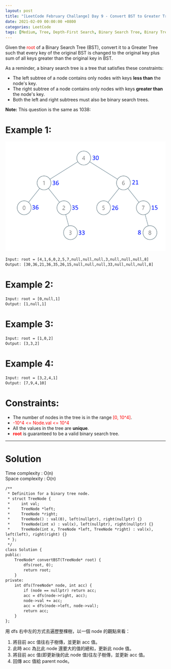 ```yaml
---
layout: post
title: "[LeetCode February Challange] Day 9 - Convert BST to Greater Tree"
date: 2021-02-09 00:00:00 +0800
categories: LeetCode
tags: [Medium, Tree, Depth-First Search, Binary Search Tree, Binary Tree, Amazon, Facebook, C++]
---
```

Given the <font color="red">root</font> of a Binary Search Tree (BST), convert it to a Greater Tree such that every key of the original BST is changed to the original key plus sum of all keys greater than the original key in BST.

As a reminder, a binary search tree is a tree that satisfies these constraints:

- The left subtree of a node contains only nodes with keys **less than** the node's key.
- The right subtree of a node contains only nodes with keys **greater than** the node's key.
- Both the left and right subtrees must also be binary search trees.

**Note:** This question is the same as 1038: [](https://leetcode.com/problems/binary-search-tree-to-greater-sum-tree/)

# Example 1:

![](https://github.com/nshawn4675/nshawn4675.github.io/blob/master/_pic/538_ex1.png?raw=true)

	Input: root = [4,1,6,0,2,5,7,null,null,null,3,null,null,null,8]
	Output: [30,36,21,36,35,26,15,null,null,null,33,null,null,null,8]

# Example 2:

	Input: root = [0,null,1]
	Output: [1,null,1]

# Example 3:

	Input: root = [1,0,2]
	Output: [3,3,2]

# Example 4:

	Input: root = [3,2,4,1]
	Output: [7,9,4,10]

# Constraints:

- The number of nodes in the tree is in the range <font color="red">[0, 10^4]</font>.
- <font color="red">-10^4 <= Node.val <= 10^4</font>
- All the values in the tree are **unique**.
- **<font color="red">root</font>** is guaranteed to be a valid binary search tree.

______________________  

# Solution  

Time complexity : O(n)  
Space complexity : O(n)  

	/**
	 * Definition for a binary tree node.
	 * struct TreeNode {
	 *     int val;
	 *     TreeNode *left;
	 *     TreeNode *right;
	 *     TreeNode() : val(0), left(nullptr), right(nullptr) {}
	 *     TreeNode(int x) : val(x), left(nullptr), right(nullptr) {}
	 *     TreeNode(int x, TreeNode *left, TreeNode *right) : val(x), left(left), right(right) {}
	 * };
	 */
	class Solution {
	public:
	    TreeNode* convertBST(TreeNode* root) {
	        dfs(root, 0);
	        return root;
	    }
	private:
	    int dfs(TreeNode* node, int acc) {
	        if (node == nullptr) return acc;
	        acc = dfs(node->right, acc);
	        node->val += acc;
	        acc = dfs(node->left, node->val);
	        return acc;
	    }
	};

用 dfs 右中左的方式去遍歷整棵樹，以一個 node 的觀點來看：  
1. 將目前 acc 值往右子樹傳，並更新 acc 值。
2. 此時 acc 為比此 node 還要大的值的總和，更新此 node 值。
3. 將目前 acc 值(即更新後的此 node 值)往左子樹傳，並更新 acc 值。
4. 回傳 acc 值給 parent node。